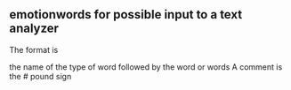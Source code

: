 #
## emotionwords  for possible input to a text analyzer
The format is

the name of the type of word followed by the word or words
A comment is the # pound sign
